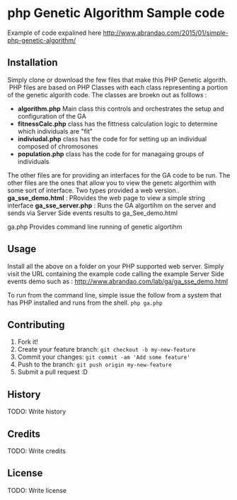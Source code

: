 # php Genetic Algorithm Sample code
Example of code expalined here  http://www.abrandao.com/2015/01/simple-php-genetic-algorithm/

## Installation
Simply clone  or download the few files that make this PHP Genetic algorith.  PHP files are based on PHP Classes with each class representing a portion of the genetic algorith code. The classes are broekn out as folllows :

 * **algorithm.php** Main class this controls and orchestrates the setup and configuration of the GA
 * **fitnessCalc.php**  class has the fittness calculation logic to determine which individuals are "fit"
 * **indiviudal.php**  class has the code for for setting up an individual composed of chromosones
 * **population.php**  class has the code for for managaing groups of  individuals

The other files are for providing an interfaces for the GA code to be run.
The other files are the ones that allow you to view the genetc algorthim with some sort of interface. Two types provided a web version..
 **ga_sse_demo.html**  : PRovides the web page to view a simple string interface
 **ga_sse_server.php** : Runs the GA algortihm on the server and sends via Server Side events results to ga_See_demo.html

 ga.php Provides command line running of genetic algortihm


## Usage

 Install all the above on a folder on your PHP supported web server.
 Simply visit the URL containing the example code  calling the example Server Side events demo such as :
http://www.abrandao.com/lab/ga/ga_sse_demo.html

To run from the command line, simple issue the follow from a system that has PHP installed and runs from the shell. 
`php ga.php`


## Contributing
1. Fork it!
2. Create your feature branch: `git checkout -b my-new-feature`
3. Commit your changes: `git commit -am 'Add some feature'`
4. Push to the branch: `git push origin my-new-feature`
5. Submit a pull request :D
## History
TODO: Write history
## Credits
TODO: Write credits
## License
TODO: Write license

